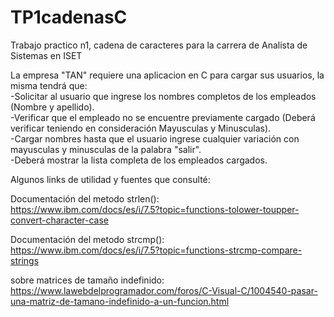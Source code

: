 # TP1cadenasC
Trabajo practico n1, cadena de caracteres para la carrera de Analista de Sistemas en ISET

La empresa "TAN" requiere una aplicacion en C para cargar sus usuarios, la misma tendrá que:</br>
-Solicitar al usuario que ingrese los nombres completos de los empleados (Nombre y apellido).</br>
-Verificar que el empleado no se encuentre previamente cargado (Deberá verificar teniendo en consideración Mayusculas y Minusculas).</br>
-Cargar nombres hasta que el usuario ingrese cualquier variación con mayusculas y minusculas de la palabra "salir".</br>
-Deberá mostrar la lista completa de los empleados cargados.</br>

Algunos links de utilidad y fuentes que consulté:

Documentación del metodo strlen():</br>
https://www.ibm.com/docs/es/i/7.5?topic=functions-tolower-toupper-convert-character-case

Documentación del metodo strcmp():</br>
https://www.ibm.com/docs/es/i/7.5?topic=functions-strcmp-compare-strings

sobre matrices de tamaño indefinido:</br>
https://www.lawebdelprogramador.com/foros/C-Visual-C/1004540-pasar-una-matriz-de-tamano-indefinido-a-un-funcion.html
